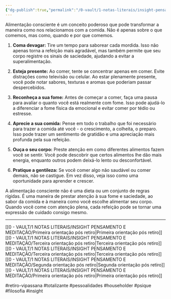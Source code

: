 ```yaml
---
{"dg-publish":true,"permalink":"/0-vault/1-notas-literais/insight-pensamento-e-meditacao/segunda-orientacao-pos-retiro/","tags":["retiro-vipassana","totalizante","pessoalidades","householder","psique","filosofia","insight"],"dgHomeLink":true,"dgShowLocalGraph":true,"dgShowFileTree":true,"dgEnableSearch":true}
---
```


Alimentação consciente é um conceito poderoso que pode transformar a maneira como nos relacionamos com a comida. Não é apenas sobre o que comemos, mas como, quando e por que comemos.

1. **Coma devagar:** Tire um tempo para saborear cada mordida. Isso não apenas torna a refeição mais agradável, mas também permite que seu corpo registre os sinais de saciedade, ajudando a evitar a superalimentação.

2. **Esteja presente:** Ao comer, tente se concentrar apenas em comer. Evite distrações como televisão ou celular. Ao estar plenamente presente, você pode notar sabores, texturas e aromas que poderiam passar despercebidos.

3. **Reconheça a sua fome:** Antes de começar a comer, faça uma pausa para avaliar o quanto você está realmente com fome. Isso pode ajudá-lo a diferenciar a fome física da emocional e evitar comer por tédio ou estresse.

4. **Aprecie a sua comida:** Pense em todo o trabalho que foi necessário para trazer a comida até você - o crescimento, a colheita, o preparo. Isso pode trazer um sentimento de gratidão e uma apreciação mais profunda pela sua refeição.

5. **Ouça o seu corpo:** Preste atenção em como diferentes alimentos fazem você se sentir. Você pode descobrir que certos alimentos lhe dão mais energia, enquanto outros podem deixá-lo lento ou desconfortável.

6. **Pratique a gentileza:** Se você comer algo não saudável ou comer demais, não se castigue. Em vez disso, veja isso como uma oportunidade para aprender e crescer.

A alimentação consciente não é uma dieta ou um conjunto de regras rígidas. É uma maneira de prestar atenção à sua fome e saciedade, ao sabor da comida e à maneira como você escolhe alimentar seu corpo. Quando você come com atenção plena, cada refeição pode se tornar uma expressão de cuidado consigo mesmo.

---

[[0 - VAULT/1 NOTAS LITERAIS/INSIGHT PENSAMENTO E MEDITAÇÃO/Primeira orientação pós retiro\|Primeira orientação pós retiro]]
[[0 - VAULT/1 NOTAS LITERAIS/INSIGHT PENSAMENTO E MEDITAÇÃO/Terceira orientação pós retiro\|Terceira orientação pós retiro]]
[[0 - VAULT/1 NOTAS LITERAIS/INSIGHT PENSAMENTO E MEDITAÇÃO/Terceira orientação pós retiro\|Terceira orientação pós retiro]]
[[0 - VAULT/1 NOTAS LITERAIS/INSIGHT PENSAMENTO E MEDITAÇÃO/Segunda orientação pós retiro\|Segunda orientação pós retiro]]
[[0 - VAULT/1 NOTAS LITERAIS/INSIGHT PENSAMENTO E MEDITAÇÃO/Primeira orientação pós retiro\|Primeira orientação pós retiro]]

#retiro-vipassana #totalizante #pessoalidades #householder #psique #filosofia #insight